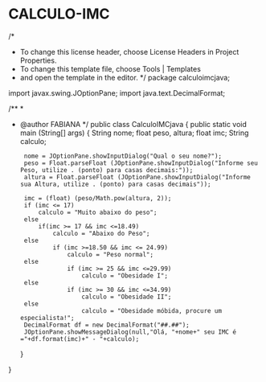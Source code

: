 # CALCULO-IMC

/*
 * To change this license header, choose License Headers in Project Properties.
 * To change this template file, choose Tools | Templates
 * and open the template in the editor.
 */
package calculoimcjava;

import javax.swing.JOptionPane;
import java.text.DecimalFormat;

/**
 *
 * @author FABIANA 
 */
public class CalculoIMCjava
{
    public static void main (String[] args)
    {
        String nome;
        float peso, altura;
        float imc;
        String calculo;
        
        nome = JOptionPane.showInputDialog("Qual o seu nome?");
        peso = Float.parseFloat (JOptionPane.showInputDialog("Informe seu Peso, utilize . (ponto) para casas decimais:"));
        altura = Float.parseFloat (JOptionPane.showInputDialog("Informe sua Altura, utilize . (ponto) para casas decimais"));
        
        imc = (float) (peso/Math.pow(altura, 2));
        if (imc <= 17)
            calculo = "Muito abaixo do peso";
        else
            if(imc >= 17 && imc <=18.49)
                calculo = "Abaixo do Peso";
        else
                if (imc >=18.50 && imc <= 24.99)
                    calculo = "Peso normal";
        else
                    if (imc >= 25 && imc <=29.99)
                        calculo = "Obesidade I";
        else
                    if (imc >= 30 && imc <=34.99)
                        calculo = "Obesidade II";
        else
                        calculo = "Obesidade móbida, procure um especialista!";
        DecimalFormat df = new DecimalFormat("##.##");        
        JOptionPane.showMessageDialog(null,"Olá, "+nome+" seu IMC é ="+df.format(imc)+" - "+calculo);
                
    }
    
}
